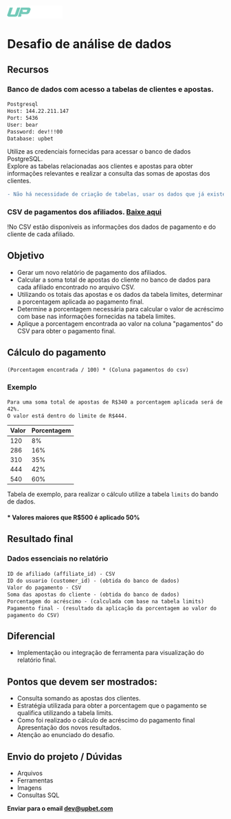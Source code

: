 <div>
   <img src=".github/logo-mini.png" height="30">
</div>

# Desafio de análise de dados

## Recursos
### Banco de dados com acesso a tabelas de clientes e apostas.
```
Postgresql
Host: 144.22.211.147
Port: 5436
User: bear
Password: dev!!!00
Database: upbet
```
Utilize as credenciais fornecidas para acessar o banco de dados PostgreSQL. <br>
Explore as tabelas relacionadas aos clientes e apostas para obter informações relevantes e realizar a consulta das somas de apostas dos clientes.


```diff
- Não há necessidade de criação de tabelas, usar os dados que já existem no banco.
```

### CSV de pagamentos dos afiliados. [Baixe aqui](/affiliates.csv)

!No CSV estão disponíveis as informações dos dados de pagamento e do cliente de cada afiliado.
 
## Objetivo
- Gerar um novo relatório de pagamento dos afiliados.
- Calcular a soma total de apostas do cliente no banco de dados para cada afiliado encontrado no arquivo CSV.
- Utilizando os totais das apostas e os dados da tabela limites, determinar a porcentagem aplicada ao pagamento final.
- Determine a porcentagem necessária para calcular o valor de acréscimo com base nas  informações fornecidas na tabela limites.
- Aplique a porcentagem encontrada ao valor na coluna "pagamentos" do CSV para obter o pagamento final.

## Cálculo do pagamento

`(Porcentagem encontrada / 100) * (Coluna pagamentos do csv)`

### Exemplo
```
Para uma soma total de apostas de R$340 a porcentagem aplicada será de 42%.
O valor está dentro do limite de R$444.
```

| Valor  | Porcentagem  |
|--------|--------------|
| 120    | 8%           |
| 286    | 16%          |
| 310    | 35%          |
| 444    | 42%          |
| 540    | 60%          |

Tabela de exemplo, para realizar o cálculo utilize a tabela `limits` do bando de dados.

#### * Valores maiores que R$500 é aplicado 50%

## Resultado final
### Dados essenciais no relatório
```
ID de afiliado (affiliate_id) - CSV
ID do usuario (customer_id) - (obtida do banco de dados)
Valor do pagamento - CSV
Soma das apostas do cliente - (obtida do banco de dados)
Porcentagem do acréscimo - (calculada com base na tabela limits)
Pagamento final - (resultado da aplicação da porcentagem ao valor do pagamento do CSV)
```

## Diferencial
- Implementação ou integração de ferramenta para visualização do relatório final.

## Pontos que devem ser mostrados:

- Consulta somando as apostas dos clientes.
- Estratégia utilizada para obter a porcentagem que o pagamento se qualifica utilizando a tabela limits.
- Como foi realizado o cálculo de acréscimo do pagamento final
Apresentação dos novos resultados.
- Atenção ao enunciado do desafio.

## Envio do projeto / Dúvidas
- Arquivos
- Ferramentas
- Imagens
- Consultas SQL


**Enviar para o email [dev@upbet.com](mailto:dev@upbet.com)**
